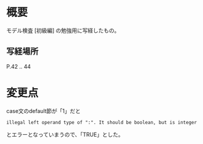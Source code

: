 # 概要

モデル検査 [初級編] の勉強用に写経したもの。

## 写経場所

P.42 .. 44


# 変更点

case文のdefault節が「1」だと

```
illegal left operand type of ":". It should be boolean, but is integer
```

とエラーとなっていまうので、「TRUE」とした。
